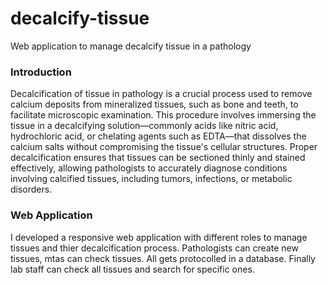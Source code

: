 # decalcify-tissue
Web application to manage decalcify tissue in a pathology

### Introduction
Decalcification of tissue in pathology is a crucial process used to remove calcium deposits from mineralized tissues, such as bone and teeth, to facilitate microscopic examination. This procedure involves immersing the tissue in a decalcifying solution—commonly acids like nitric acid, hydrochloric acid, or chelating agents such as EDTA—that dissolves the calcium salts without compromising the tissue's cellular structures. Proper decalcification ensures that tissues can be sectioned thinly and stained effectively, allowing pathologists to accurately diagnose conditions involving calcified tissues, including tumors, infections, or metabolic disorders.

### Web Application
I developed a responsive web application with different roles to manage tissues and thier decalcification process. Pathologists can create new tissues, mtas can check tissues. All gets protocolled in a database. Finally lab staff can check all tissues and search for specific ones. 
